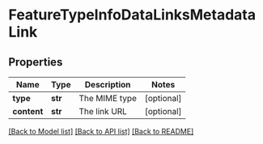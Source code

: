 # FeatureTypeInfoDataLinksMetadataLink

## Properties
Name | Type | Description | Notes
------------ | ------------- | ------------- | -------------
**type** | **str** | The MIME type | [optional] 
**content** | **str** | The link URL | [optional] 

[[Back to Model list]](../README.md#documentation-for-models) [[Back to API list]](../README.md#documentation-for-api-endpoints) [[Back to README]](../README.md)


